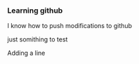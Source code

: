 
### Learning github


I know how to push modifications to github

just somithing to test

Adding a line






